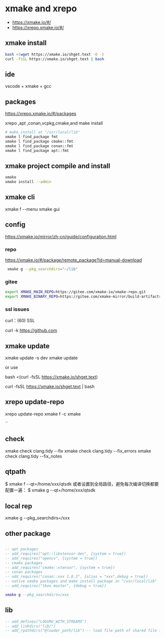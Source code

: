 # xmake and xrepo
* https://xmake.io/#/
* https://xrepo.xmake.io/#/
## xmake install 
```sh
bash <(wget https://xmake.io/shget.text -O -)
curl -fsSL https://xmake.io/shget.text | bash
```
## ide
vscode + xmake + gcc
## packages

https://xrepo.xmake.io/#/packages

xrepo ,apt ,conan,vcpkg,cmake,and make install 

```sh
# make install at "/usr/local/lib"
xmake l find_package fmt 
xmake l find_package cmake::fmt
xmake l find_package conan::fmt
xmake l find_package apt::fmt
```
## xmake project compile and install
```sh
xmake
xmake install --admin
```
## xmake cli

xmake f --menu    xmake gui

## config

https://xmake.io/mirror/zh-cn/guide/configuration.html

### repo

https://xmake.io/#/package/remote_package?id=manual-download

```sh
 xmake g --pkg_searchdirs="~/lib"
```

### gitee

```sh
export XMAKE_MAIN_REPO=https://gitee.com/xmake-io/xmake-repo.git
export XMAKE_BINARY_REPO=https://gitee.com/xmake-mirror/build-artifacts.git
```

### ssl issues

curl：(60) SSL

curl -k https://github.com

## xmake update

xmake update -s dev
xmake update

or use

bash <(curl -fsSL https://xmake.io/shget.text)

curl -fsSL https://xmake.io/shget.text | bash

## xrepo update-repo

xrepo update-repo
xmake f -c
xmake

``

## check

xmake check clang.tidy --fix
xmake check clang.tidy --fix_errors
xmake check clang.tidy --fix_notes

## qtpath

$ xmake f --qt=/home/xxx/qtsdk
或者设置到全局路径，避免每次编译切换都要配置一遍：
$ xmake g --qt=/home/xxx/qtsdk

## local rep

xmake g --pkg_searchdirs=/xxx

##  other package

```lua

-- apt packages
-- add_requires("apt::libxtensor-dev", {system = true})
-- add_requires("opencv", {system = true})
-- cmake packages
-- add_requires("cmake::xtensor", {system = true})
-- conan packages
-- add_requires("conan::xxx 1.0.2", {alias = "xxx",debug = true})
-- native xmake packages and make install package in "/usr/local/lib"
-- add_requires("tbox master", {debug = true})

xmake g --pkg_searchdirs=/xxx

```

## lib

```lua
-- add_defines("LOGURU_WITH_STREAMS")
-- add_linkdirs("lib/")
-- add_rpathdirs("@loader_path/lib") -- load file path of shared file for debuging   

```

